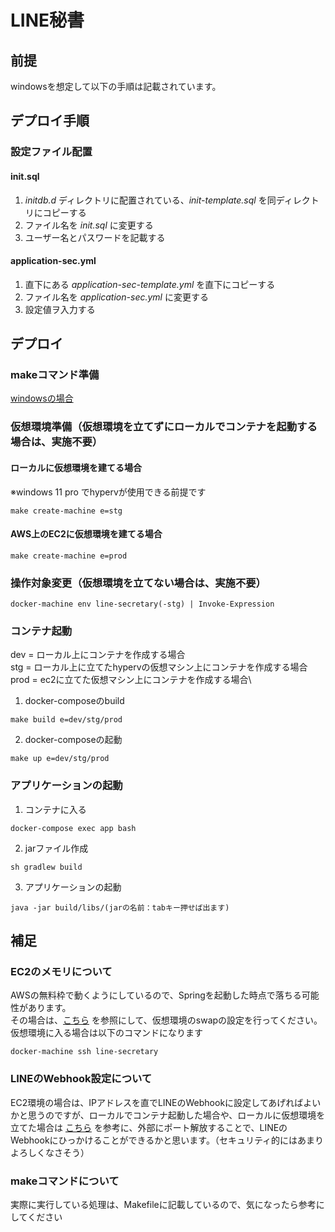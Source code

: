 # LINE秘書
## 前提
windowsを想定して以下の手順は記載されています。
## デプロイ手順
### 設定ファイル配置
#### init.sql
1. *initdb.d* ディレクトリに配置されている、*init-template.sql* を同ディレクトリにコピーする
2. ファイル名を *init.sql* に変更する
3. ユーザー名とパスワードを記載する

#### application-sec.yml
1. 直下にある *application-sec-template.yml* を直下にコピーする
2. ファイル名を *application-sec.yml* に変更する
3. 設定値ヲ入力する

## デプロイ
### makeコマンド準備
[windowsの場合](https://zenn.dev/genki86web/articles/6e61c167fbe926)

### 仮想環境準備（仮想環境を立てずにローカルでコンテナを起動する場合は、実施不要）
#### ローカルに仮想環境を建てる場合
※windows 11 pro でhypervが使用できる前提です
```
make create-machine e=stg
```

#### AWS上のEC2に仮想環境を建てる場合
```
make create-machine e=prod
```

### 操作対象変更（仮想環境を立てない場合は、実施不要）
```
docker-machine env line-secretary(-stg) | Invoke-Expression
```

### コンテナ起動
dev = ローカル上にコンテナを作成する場合\
stg = ローカル上に立てたhypervの仮想マシン上にコンテナを作成する場合\
prod = ec2に立てた仮想マシン上にコンテナを作成する場合\
1. docker-composeのbuild
```
make build e=dev/stg/prod
```
2. docker-composeの起動
```
make up e=dev/stg/prod
```

### アプリケーションの起動
1. コンテナに入る
```
docker-compose exec app bash
```
2. jarファイル作成
```
sh gradlew build
```
3. アプリケーションの起動
```
java -jar build/libs/(jarの名前：tabキー押せば出ます)
```

## 補足
### EC2のメモリについて
AWSの無料枠で動くようにしているので、Springを起動した時点で落ちる可能性があります。\
その場合は、[こちら](https://karakunphoto.com/development/server/1218/) を参照にして、仮想環境のswapの設定を行ってください。\
仮想環境に入る場合は以下のコマンドになります
```
docker-machine ssh line-secretary
```

### LINEのWebhook設定について
EC2環境の場合は、IPアドレスを直でLINEのWebhookに設定してあげればよいかと思うのですが、ローカルでコンテナ起動した場合や、ローカルに仮想環境を立てた場合は [こちら](https://qiita.com/Esfahan/items/74e71edfe17d9935d47e) を参考に、外部にポート解放することで、LINEのWebhookにひっかけることができるかと思います。（セキュリティ的にはあまりよろしくなさそう）

### makeコマンドについて
実際に実行している処理は、Makefileに記載しているので、気になったら参考にしてください